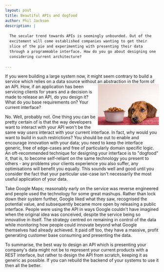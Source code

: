 ```yaml
---
layout: post
title: Beautiful APIs and dogfood
author: Phil Jackson
description: |

  The secular trend towards APIs is seemingly unbounded. Out of the
  excitement will come established companies wanting to get their
  slice of the pie and experimenting with presenting their data
  through a programmable interface. How do you go about designing one
  considering current architecture?

---
```


If you were building a large system now, it might seem contrary to
build a service which relies on a data source without an abstraction
<img src="/img/dog_food_treats.jpg" style="float:right;" /> in the
form of an API. How, if an application has been servicing clients for
years and a decision is made to release an API, do you design it? What
do you base requirements on? Your current interface?

No. Well, probably not. One thing you can be pretty certain of is that
the way developers want to interact with your API won't be the same
way *users* interact with your current interface. In fact, why would
you want to build in such restrictions? You should be out to enable
and encourage innovation with your data; you need to keep the
interface generic, free of edge-cases and free of particularly domain
specific logic. An oft-recommended technique for designing your
interface is to "dogfood" it, that is, to become self-reliant on the
same technology you present to others - any problems your clients
experience you also suffer, any optimisations will benefit you
equally. This sounds well and good until you consider the fact that
your particular use-case isn't necessarily the most useful application
of your data.

Take Google Maps; reasonably early on the service was reverse
engineered and people used the technology for some great
mashups. Rather than lock down their system further, Google liked what
they saw, recognised the potential value, and subsequently became more
open by releasing a public interface. People were using the API in
ways Google couldn't have imagined when the original idea was
conceived, despite the service being so innovative in itself. The
strategy centred on remaining in control of the data while monitoring
how people could innovate beyond what Google themselves had already
achieved. It paid off too, they have a massive, profit generating
customer base consuming and presenting the data.

To summarise, the best way to design an API which is presenting your
company's data might not be to represent your current products with a
REST interface, but rather to design the API from scratch, keeping it as
generic as possible. If you can rebuild the backend of your systems to
use it then all the better.


